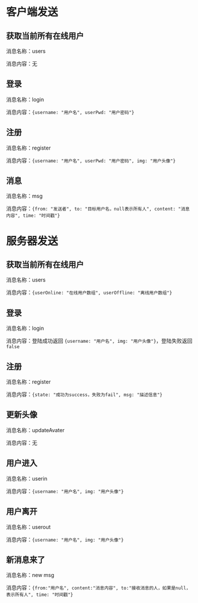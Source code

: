 # 客户端发送

## 获取当前所有在线用户

消息名称：users

消息内容：无

## 登录

消息名称：login

消息内容：`{username: "用户名", userPwd: "用户密码"}`

## 注册

消息名称：register

消息内容：`{username: "用户名", userPwd: "用户密码", img: "用户头像"}`

## 消息

消息名称：msg

消息内容：`{from: "发送者", to: "目标用户名，null表示所有人", content: "消息内容", time: "时间戳"}`



# 服务器发送

## 获取当前所有在线用户

消息名称：users

消息内容：`{userOnline: "在线用户数组", userOffline: "离线用户数组"}`

## 登录

消息名称：login

消息内容：登陆成功返回 `{username: "用户名", img: "用户头像"}`，登陆失败返回 `false`

## 注册

消息名称：register

消息内容：`{state: "成功为success，失败为fail", msg: "描述信息"}`

## 更新头像

消息名称：updateAvater

消息内容：无

## 用户进入

消息名称：userin

消息内容：`{username: "用户名", img: "用户头像"}`

## 用户离开

消息名称：userout

消息内容：`{username: "用户名", img: "用户头像"}`

## 新消息来了

消息名称：new msg

消息内容：`{from:"用户名", content:"消息内容", to:"接收消息的人，如果是null，表示所有人", time: "时间戳"}`